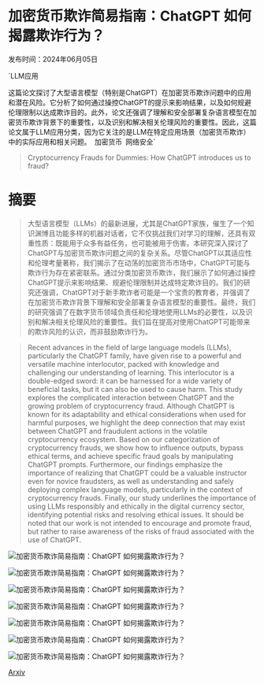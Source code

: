 # 加密货币欺诈简易指南：ChatGPT 如何揭露欺诈行为？

发布时间：2024年06月05日

`LLM应用

这篇论文探讨了大型语言模型（特别是ChatGPT）在加密货币欺诈问题中的应用和潜在风险。它分析了如何通过操控ChatGPT的提示来影响结果，以及如何规避伦理限制以达成欺诈目的。此外，论文还强调了理解和安全部署复杂语言模型在加密货币欺诈背景下的重要性，以及识别和解决相关伦理风险的重要性。因此，这篇论文属于LLM应用分类，因为它关注的是LLM在特定应用场景（加密货币欺诈）中的实际应用和相关问题。` `加密货币` `网络安全`

> Cryptocurrency Frauds for Dummies: How ChatGPT introduces us to fraud?

# 摘要

> 大型语言模型（LLMs）的最新进展，尤其是ChatGPT家族，催生了一个知识渊博且功能多样的机器对话者，它不仅挑战我们对学习的理解，还具有双重性质：既能用于众多有益任务，也可能被用于伤害。本研究深入探讨了ChatGPT与加密货币欺诈问题之间的复杂关系。尽管ChatGPT以其适应性和伦理考量著称，我们揭示了在动荡的加密货币市场中，ChatGPT可能与欺诈行为存在紧密联系。通过分类加密货币欺诈，我们展示了如何通过操控ChatGPT提示来影响结果、规避伦理限制并达成特定欺诈目的。我们的研究还强调，ChatGPT对于新手欺诈者可能是一个宝贵的教育者，并强调了在加密货币欺诈背景下理解和安全部署复杂语言模型的重要性。最终，我们的研究强调了在数字货币领域负责任和伦理地使用LLMs的必要性，以及识别和解决相关伦理风险的重要性。我们旨在提高对使用ChatGPT可能带来的欺诈风险的认识，而非鼓励欺诈行为。

> Recent advances in the field of large language models (LLMs), particularly the ChatGPT family, have given rise to a powerful and versatile machine interlocutor, packed with knowledge and challenging our understanding of learning. This interlocutor is a double-edged sword: it can be harnessed for a wide variety of beneficial tasks, but it can also be used to cause harm. This study explores the complicated interaction between ChatGPT and the growing problem of cryptocurrency fraud. Although ChatGPT is known for its adaptability and ethical considerations when used for harmful purposes, we highlight the deep connection that may exist between ChatGPT and fraudulent actions in the volatile cryptocurrency ecosystem. Based on our categorization of cryptocurrency frauds, we show how to influence outputs, bypass ethical terms, and achieve specific fraud goals by manipulating ChatGPT prompts. Furthermore, our findings emphasize the importance of realizing that ChatGPT could be a valuable instructor even for novice fraudsters, as well as understanding and safely deploying complex language models, particularly in the context of cryptocurrency frauds. Finally, our study underlines the importance of using LLMs responsibly and ethically in the digital currency sector, identifying potential risks and resolving ethical issues. It should be noted that our work is not intended to encourage and promote fraud, but rather to raise awareness of the risks of fraud associated with the use of ChatGPT.

![加密货币欺诈简易指南：ChatGPT 如何揭露欺诈行为？](../../../paper_images/2406.03079/etapes_ICO.png)

![加密货币欺诈简易指南：ChatGPT 如何揭露欺诈行为？](../../../paper_images/2406.03079/ICOfinalversion.png)

![加密货币欺诈简易指南：ChatGPT 如何揭露欺诈行为？](../../../paper_images/2406.03079/ICO-publication1.png)

![加密货币欺诈简易指南：ChatGPT 如何揭露欺诈行为？](../../../paper_images/2406.03079/first_use_case.png)

![加密货币欺诈简易指南：ChatGPT 如何揭露欺诈行为？](../../../paper_images/2406.03079/pub_replies.png)

![加密货币欺诈简易指南：ChatGPT 如何揭露欺诈行为？](../../../paper_images/2406.03079/compare.png)

![加密货币欺诈简易指南：ChatGPT 如何揭露欺诈行为？](../../../paper_images/2406.03079/order_frauds.png)

[Arxiv](https://arxiv.org/abs/2406.03079)